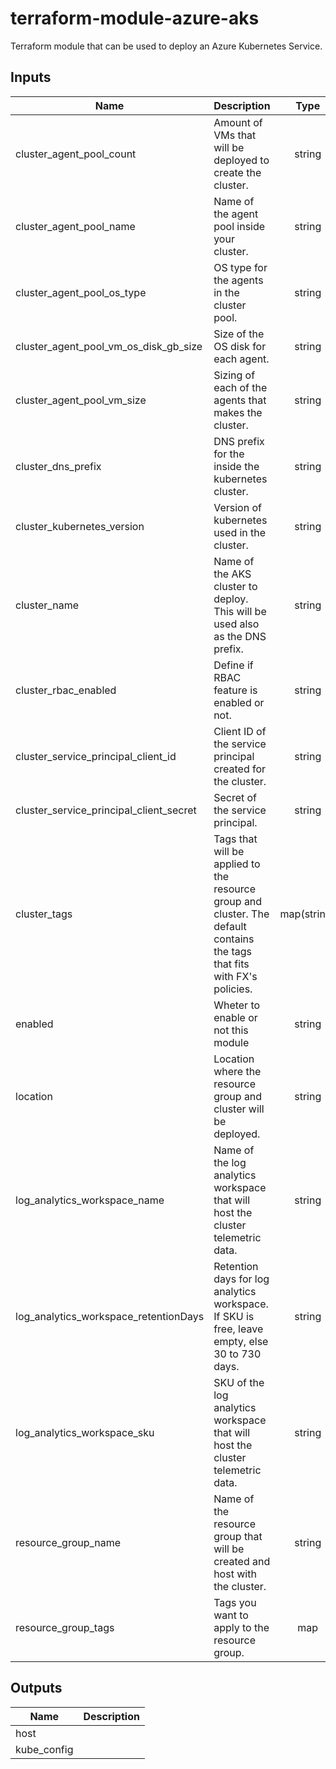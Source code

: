 # terraform-module-azure-aks
Terraform module that can be used to deploy an Azure Kubernetes Service.

<!-- BEGINNING OF PRE-COMMIT-TERRAFORM DOCS HOOK -->
## Inputs

| Name | Description | Type | Default | Required |
|------|-------------|:----:|:-----:|:-----:|
| cluster\_agent\_pool\_count | Amount of VMs that will be deployed to create the cluster. | string | `"2"` | no |
| cluster\_agent\_pool\_name | Name of the agent pool inside your cluster. | string | `"agent-pool"` | no |
| cluster\_agent\_pool\_os\_type | OS type for the agents in the cluster pool. | string | `"linux"` | no |
| cluster\_agent\_pool\_vm\_os\_disk\_gb\_size | Size of the OS disk for each agent. | string | `"30"` | no |
| cluster\_agent\_pool\_vm\_size | Sizing of each of the agents that makes the cluster. | string | `"Standard_DS2_v2"` | no |
| cluster\_dns\_prefix | DNS prefix for the inside the kubernetes cluster. | string | `"kubernetes"` | no |
| cluster\_kubernetes\_version | Version of kubernetes used in the cluster. | string | `"1.13.5"` | no |
| cluster\_name | Name of the AKS cluster to deploy. This will be used also as the DNS prefix. | string | `"clustername"` | no |
| cluster\_rbac\_enabled | Define if RBAC feature is enabled or not. | string | `"false"` | no |
| cluster\_service\_principal\_client\_id | Client ID of the service principal created for the cluster. | string | n/a | yes |
| cluster\_service\_principal\_client\_secret | Secret of the service principal. | string | n/a | yes |
| cluster\_tags | Tags that will be applied to the resource group and cluster. The default contains the tags that fits with FX's policies. | map(string) | `{ "FXDepartment": "cloud", "FXOwner": "Name", "FXProject": "FXCL" }` | no |
| enabled | Wheter to enable or not this module | string | `"true"` | no |
| location | Location where the resource group and cluster will be deployed. | string | `"canadacentral"` | no |
| log\_analytics\_workspace\_name | Name of the log analytics workspace that will host the cluster telemetric data. | string | `"fxloganalytics"` | no |
| log\_analytics\_workspace\_retentionDays | Retention days for log analytics workspace. If SKU is free, leave empty, else 30 to 730 days. | string | `"30"` | no |
| log\_analytics\_workspace\_sku | SKU of the log analytics workspace that will host the cluster telemetric data. | string | `"free"` | no |
| resource\_group\_name | Name of the resource group that will be created and host with the cluster. | string | `"aks"` | no |
| resource\_group\_tags | Tags you want to apply to the resource group. | map | `{}` | no |

## Outputs

| Name | Description |
|------|-------------|
| host |  |
| kube\_config |  |

<!-- END OF PRE-COMMIT-TERRAFORM DOCS HOOK -->

